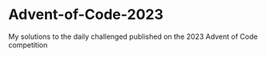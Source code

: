 # Advent-of-Code-2023
My solutions to the daily challenged published on the 2023 Advent of Code competition
